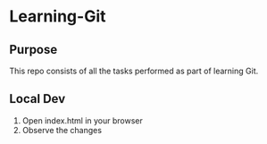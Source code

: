 # Learning-Git


## Purpose
This repo consists of all the tasks performed as part of learning Git.


## Local Dev

1. Open index.html in your browser
2. Observe the changes